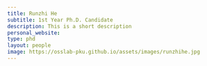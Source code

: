 ```yaml
---
title: Runzhi He
subtitle: 1st Year Ph.D. Candidate
description: This is a short description
personal_website: 
type: phd
layout: people
image: https://osslab-pku.github.io/assets/images/runzhihe.jpg 
---
```

